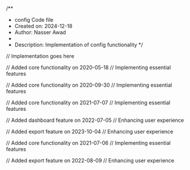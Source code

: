/**
 * config Code file
 * Created on: 2024-12-18
 * Author: Nasser Awad
 *
 * Description: Implementation of config functionality
 */
 
// Implementation goes here


// Added core functionality on 2020-05-18
// Implementing essential features

// Added core functionality on 2020-09-30
// Implementing essential features

// Added core functionality on 2021-07-07
// Implementing essential features

// Added dashboard feature on 2022-07-05
// Enhancing user experience

// Added export feature on 2023-10-04
// Enhancing user experience

// Added core functionality on 2021-07-06
// Implementing essential features

// Added export feature on 2022-08-09
// Enhancing user experience

